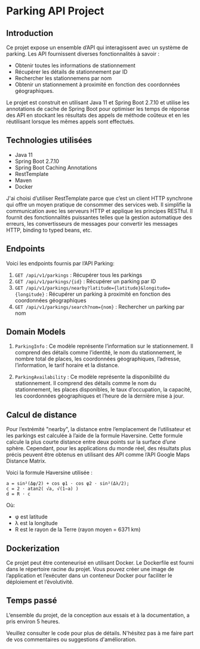 # Parking API Project

## Introduction
Ce projet expose un ensemble d’API qui interagissent avec un système de parking. Les API fournissent diverses fonctionnalités à savoir :
- Obtenir toutes les informations de stationnement
- Récupérer les détails de stationnement par ID
- Rechercher les stationnemens par nom
- Obtenir un stationnement à proximité en fonction des coordonnées géographiques.

Le projet est construit en utilisant Java 11 et Spring Boot 2.7.10 et utilise les annotations de cache de Spring Boot pour optimiser les temps de réponse des API en stockant les résultats des appels de méthode coûteux et en les réutilisant lorsque les mêmes appels sont effectués.

## Technologies utilisées
- Java 11
- Spring Boot 2.7.10
- Spring Boot Caching Annotations
- RestTemplate
- Maven
- Docker

J'ai choisi d’utiliser RestTemplate parce que c’est un client HTTP synchrone qui offre un moyen pratique de consommer des services web. Il simplifie la communication avec les serveurs HTTP et applique les principes RESTful. Il fournit des fonctionnalités puissantes telles que la gestion automatique des erreurs, les convertisseurs de messages pour convertir les messages HTTP, binding to typed beans, etc.

## Endpoints
Voici les endpoints fournis par l’API Parking:
1. `GET /api/v1/parkings` : Récupérer tous les parkings
2. `GET /api/v1/parkings/{id}` : Récupérer un parking par ID
3. `GET /api/v1/parkings/nearby?latitude={latitude}&longitude={longitude}` : Récupérer un parking à proximité en fonction des coordonnées géographiques
4. `GET /api/v1/parkings/search?nom={nom}` : Rechercher un parking par nom

## Domain Models
1. `ParkingInfo` : Ce modèle représente l’information sur le stationnement. Il comprend des détails comme l’identité, le nom du stationnement, le nombre total de places, les coordonnées géographiques, l’adresse, l’information, le tarif horaire et la distance.

2. `ParkingAvailability` : Ce modèle représente la disponibilité du stationnement. Il comprend des détails comme le nom du stationnement, les places disponibles, le taux d’occupation, la capacité, les coordonnées géographiques et l’heure de la dernière mise à jour.

## Calcul de distance
Pour l’extrémité "nearby", la distance entre l’emplacement de l’utilisateur et les parkings est calculée à l’aide de la formule Haversine. Cette formule calcule la plus courte distance entre deux points sur la surface d’une sphère. Cependant, pour les applications du monde réel, des résultats plus précis peuvent être obtenus en utilisant des API comme l’API Google Maps Distance Matrix.

Voici la formule Haversine utilisée :

```
a = sin²(Δφ/2) + cos φ1 ⋅ cos φ2 ⋅ sin²(Δλ/2);
c = 2 ⋅ atan2( √a, √(1−a) )
d = R ⋅ c
```

Où:
- φ est latitude
- λ est la longitude
- R est le rayon de la Terre (rayon moyen = 6371 km)

[//]: # (- Remarque: Les angles doivent être en radians pour passer aux fonctions trig)

## Dockerization
Ce projet peut être conteneurisé en utilisant Docker. Le Dockerfile est fourni dans le répertoire racine du projet. Vous pouvez créer une image de l’application et l’exécuter dans un conteneur Docker pour faciliter le déploiement et l’évolutivité.

## Temps passé
L’ensemble du projet, de la conception aux essais et à la documentation, a pris environ 5 heures.

Veuillez consulter le code pour plus de détails. N'hésitez pas à me faire part de vos commentaires ou suggestions d'amélioration.
